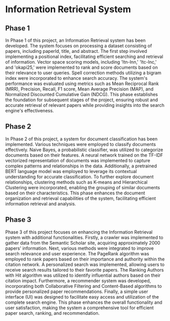 # Information Retrieval System

## Phase 1

In Phase 1 of this project, an Information Retrieval system has been developed. The system focuses on processing a dataset consisting of papers, including paperId, title, and abstract. The first step involved implementing a positional index, facilitating efficient searching and retrieval of information. Vector space scoring models, including 'ltn-lnn,' 'ltc-lnc,' and 'okapi25,' were implemented to rank and score documents based on their relevance to user queries. Spell correction methods utilizing a bigram index were incorporated to enhance search accuracy. The system's performance was evaluated using metrics such as Mean Reciprocal Rank (MRR), Precision, Recall, F1 score, Mean Average Precision (MAP), and Normalized Discounted Cumulative Gain (NDCG). This phase establishes the foundation for subsequent stages of the project, ensuring robust and accurate retrieval of relevant papers while providing insights into the search engine's effectiveness.

## Phase 2

In Phase 2 of this project, a system for document classification has been implemented. Various techniques were employed to classify documents effectively. Naive Bayes, a probabilistic classifier, was utilized to categorize documents based on their features. A neural network trained on the TF-IDF vectorized representation of documents was implemented to capture complex patterns and relationships in the data. Additionally, a pretrained BERT language model was employed to leverage its contextual understanding for accurate classification. To further explore document relationships, clustering methods such as K-means and Hierarchical Clustering were incorporated, enabling the grouping of similar documents based on their characteristics. This phase enhances the document organization and retrieval capabilities of the system, facilitating efficient information retrieval and analysis.

## Phase 3

Phase 3 of this project focuses on enhancing the Information Retrieval system with additional functionalities. Firstly, a crawler was implemented to gather data from the Semantic Scholar site, acquiring approximately 2000 papers' information. Next, various methods were integrated to improve search relevance and user experience. The PageRank algorithm was employed to rank papers based on their importance and authority within the citation network. A personalized search was implemented, allowing users to receive search results tailored to their favorite papers. The Ranking Authors with Hit algorithm was utilized to identify influential authors based on their citation impact. Furthermore, a recommender system was developed, incorporating both Collaborative Filtering and Content-Based algorithms to provide personalized paper recommendations. Finally, a simple user interface (UI) was designed to facilitate easy access and utilization of the complete search engine. This phase enhances the overall functionality and user satisfaction, making the system a comprehensive tool for efficient paper search, ranking, and recommendation.

